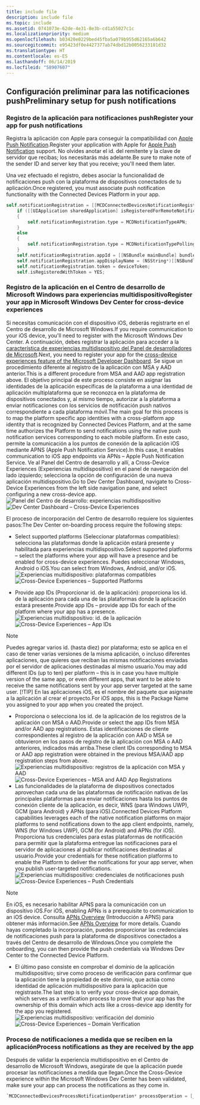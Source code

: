 ```yaml
---
title: include file
description: include file
ms.topic: include
ms.assetid: 0741073e-62de-4e31-8e3b-cd1a55027c1c
ms.localizationpriority: medium
ms.openlocfilehash: b03420e0229bed45fba5a079b955d62165a6b642
ms.sourcegitcommit: e95423df0e4427377ab74dbd12b0056233181d32
ms.translationtype: HT
ms.contentlocale: es-ES
ms.lasthandoff: 06/14/2019
ms.locfileid: "58907607"
---
```

## <a name="preliminary-setup-for-push-notifications"></a><span data-ttu-id="72968-103">Configuración preliminar para las notificaciones push</span><span class="sxs-lookup"><span data-stu-id="72968-103">Preliminary setup for push notifications</span></span>

### <a name="register-your-app-for-push-notifications"></a><span data-ttu-id="72968-104">Registro de la aplicación para notificaciones push</span><span class="sxs-lookup"><span data-stu-id="72968-104">Register your app for push notifications</span></span>

<span data-ttu-id="72968-105">Registra la aplicación con Apple para conseguir la compatibilidad con [Apple Push Notification](https://developer.apple.com/notifications/).</span><span class="sxs-lookup"><span data-stu-id="72968-105">Register your application with Apple for [Apple Push Notification](https://developer.apple.com/notifications/) support.</span></span> <span data-ttu-id="72968-106">No olvides anotar el id. del remitente y la clave de servidor que recibas; los necesitarás más adelante.</span><span class="sxs-lookup"><span data-stu-id="72968-106">Be sure to make note of the sender ID and server key that you receive; you'll need them later.</span></span> 

<span data-ttu-id="72968-107">Una vez efectuado el registro, debes asociar la funcionalidad de notificaciones push con la plataforma de dispositivos conectados de tu aplicación.</span><span class="sxs-lookup"><span data-stu-id="72968-107">Once registered, you must associate push notification functionality with the Connected Devices Platform in your app.</span></span>

```ObjectiveC
self.notificationRegistration = [[MCDConnectedDevicesNotificationRegistration alloc] init];
    if ([[UIApplication sharedApplication] isRegisteredForRemoteNotifications])
    {
        self.notificationRegistration.type = MCDNotificationTypeAPN;
    }
    else
    {
        self.notificationRegistration.type = MCDNotificationTypePolling;
    }
    self.notificationRegistration.appId = [[NSBundle mainBundle] bundleIdentifier];
    self.notificationRegistration.appDisplayName = (NSString*)[[NSBundle mainBundle] objectForInfoDictionaryKey:@"CFBundleDisplayName"];
    self.notificationRegistration.token = deviceToken;
    self.isRegisteredWithToken = YES;
```

### <a name="register-your-app-in-microsoft-windows-dev-center-for-cross-device-experiences"></a><span data-ttu-id="72968-108">Registro de la aplicación en el Centro de desarrollo de Microsoft Windows para experiencias multidispositivo</span><span class="sxs-lookup"><span data-stu-id="72968-108">Register your app in Microsoft Windows Dev Center for cross-device experiences</span></span>
<span data-ttu-id="72968-109">Si necesitas comunicación con el dispositivo iOS, deberás registrarte en el Centro de desarrollo de Microsoft Windows.</span><span class="sxs-lookup"><span data-stu-id="72968-109">If you require communication to your iOS device, you'll need to register with the Microsoft Windows Dev Center.</span></span>  <span data-ttu-id="72968-110">A continuación, debes registrar la aplicación para acceder a la [característica de experiencias multidispositivo del Panel de desarrolladores de Microsoft](https://developer.microsoft.com/dashboard/crossplatform/web).</span><span class="sxs-lookup"><span data-stu-id="72968-110">Next, you need to register your app for the [cross-device experiences feature of the Microsoft Developer Dashboard](https://developer.microsoft.com/dashboard/crossplatform/web).</span></span> <span data-ttu-id="72968-111">Se sigue un procedimiento diferente al registro de la aplicación con MSA y AAD anterior.</span><span class="sxs-lookup"><span data-stu-id="72968-111">This is a different procedure from MSA and AAD app registration above.</span></span> <span data-ttu-id="72968-112">El objetivo principal de este proceso consiste en asignar las identidades de la aplicación específicas de la plataforma a una identidad de aplicación multiplataforma que se reconozca en la plataforma de dispositivos conectados y, al mismo tiempo, autorizar a la plataforma a enviar notificaciones con los servicios de notificación push nativos correspondiente a cada plataforma móvil.</span><span class="sxs-lookup"><span data-stu-id="72968-112">The main goal for this process is to map the platform specific app identities with a cross-platform app identity that is recognized by Connected Devices Platform, and at the same time authorizes the Platform to send notifications using the native push notification services corresponding to each mobile platform.</span></span> <span data-ttu-id="72968-113">En este caso, permite la comunicación a los puntos de conexión de la aplicación iOS mediante APNS (Apple Push Notification Service).</span><span class="sxs-lookup"><span data-stu-id="72968-113">In this case, it enables communication to iOS app endpoints via APNs – Apple Push Notification Service.</span></span> <span data-ttu-id="72968-114">Ve al Panel del Centro de desarrollo y allí, a Cross-Device Experiences (Experiencias multidispositivo) en el panel de navegación del lado izquierdo; selecciona la opción de configuración de una nueva aplicación multidispositivo.</span><span class="sxs-lookup"><span data-stu-id="72968-114">Go to Dev Center Dashboard, navigate to Cross-Device Experiences from the left side navigation pane, and select configuring a new cross-device app.</span></span>
<span data-ttu-id="72968-115">![Panel del Centro de desarrollo: experiencias multidispositivo](../../notifications/media/dev_center_portal/dev_center_portal_1_overview.png)</span><span class="sxs-lookup"><span data-stu-id="72968-115">![Dev Center Dashboard – Cross-Device Experiences](../../notifications/media/dev_center_portal/dev_center_portal_1_overview.png)</span></span>

<span data-ttu-id="72968-116">El proceso de incorporación del Centro de desarrollo requiere los siguientes pasos:</span><span class="sxs-lookup"><span data-stu-id="72968-116">The Dev Center on-boarding process require the following steps:</span></span>
* <span data-ttu-id="72968-117">Select supported platforms (Seleccionar plataformas compatibles): selecciona las plataformas donde la aplicación estará presente y habilitada para experiencias multidispositivo.</span><span class="sxs-lookup"><span data-stu-id="72968-117">Select supported platforms – select the platforms where your app will have a presence and be enabled for cross-device experiences.</span></span> <span data-ttu-id="72968-118">Puedes seleccionar Windows, Android o iOS.</span><span class="sxs-lookup"><span data-stu-id="72968-118">You can select from Windows, Android, and/or iOS.</span></span>
<span data-ttu-id="72968-119">![Experiencias multidispositivo: plataformas compatibles](../../notifications/media/dev_center_portal/dev_center_portal_2_supported_platforms.png)</span><span class="sxs-lookup"><span data-stu-id="72968-119">![Cross-Device Experiences – Supported Platforms](../../notifications/media/dev_center_portal/dev_center_portal_2_supported_platforms.png)</span></span>

* <span data-ttu-id="72968-120">Provide app IDs (Proporcionar id. de la aplicación): proporciona los id. de la aplicación para cada una de las plataformas donde la aplicación estará presente.</span><span class="sxs-lookup"><span data-stu-id="72968-120">Provide app IDs – provide app IDs for each of the platform where your app has a presence.</span></span>
<span data-ttu-id="72968-121">![Experiencias multidispositivo: id. de la aplicación](../../notifications/media/dev_center_portal/dev_center_portal_3_app_ids.png)</span><span class="sxs-lookup"><span data-stu-id="72968-121">![Cross-Device Experiences – App IDs](../../notifications/media/dev_center_portal/dev_center_portal_3_app_ids.png)</span></span>
> [!NOTE]
> <span data-ttu-id="72968-122">Puedes agregar varios id. (hasta diez) por plataforma; esto se aplica en el caso de tener varias versiones de la misma aplicación, o incluso diferentes aplicaciones, que quieres que reciban las mismas notificaciones enviadas por el servidor de aplicaciones destinadas al mismo usuario.</span><span class="sxs-lookup"><span data-stu-id="72968-122">You may add different IDs (up to ten) per platform – this is in case you have multiple version of the same app, or even different apps, that want to be able to receive the same notifications sent by your app server targeted at the same user.</span></span> 
> [!TIP] 
> <span data-ttu-id="72968-123">En las aplicaciones iOS, es el nombre del paquete que asignaste a la aplicación al crear el proyecto.</span><span class="sxs-lookup"><span data-stu-id="72968-123">For iOS apps, this is the Package Name you assigned to your app when you created the project.</span></span> 

* <span data-ttu-id="72968-124">Proporciona o selecciona los id. de la aplicación de los registros de la aplicación con MSA o AAD.</span><span class="sxs-lookup"><span data-stu-id="72968-124">Provide or select the app IDs from MSA and/or AAD app registrations.</span></span> <span data-ttu-id="72968-125">Estas identificaciones de cliente correspondientes al registro de la aplicación con AAD o MSA se obtuvieron en los pasos de registro de la aplicación con MSA o AAD anteriores, indicados más arriba.</span><span class="sxs-lookup"><span data-stu-id="72968-125">These client IDs corresponding to MSA or AAD app registration were obtained in the previous MSA/AAD app registration steps from above.</span></span>
<span data-ttu-id="72968-126">![Experiencias multidispositivo: registros de la aplicación con MSA y AAD](../../notifications/media/dev_center_portal/dev_center_portal_4_msa_aad_connections.png)</span><span class="sxs-lookup"><span data-stu-id="72968-126">![Cross-Device Experiences – MSA and AAD App Registrations](../../notifications/media/dev_center_portal/dev_center_portal_4_msa_aad_connections.png)</span></span>
* <span data-ttu-id="72968-127">Las funcionalidades de la plataforma de dispositivos conectados aprovechan cada una de las plataformas de notificación nativas de las principales plataformas para enviar notificaciones hasta los puntos de conexión cliente de la aplicación, es decir, WNS (para Windows UWP), GCM (para Android) y APNs (para iOS).</span><span class="sxs-lookup"><span data-stu-id="72968-127">Connected Devices Platform capabilities leverages each of the native notification platforms on major platforms to send notifications down to the app client endpoints, namely, WNS (for Windows UWP), GCM (for Android) and APNs (for iOS).</span></span> <span data-ttu-id="72968-128">Proporciona tus credenciales para estas plataformas de notificación para permitir que la plataforma entregue las notificaciones para el servidor de aplicaciones al publicar notificaciones destinadas al usuario.</span><span class="sxs-lookup"><span data-stu-id="72968-128">Provide your credentials for these notification platforms to enable the Platform to deliver the notifications for your app server, when you publish user-targeted notifications.</span></span> 
<span data-ttu-id="72968-129">![Experiencias multidispositivo: credenciales de notificaciones push](../../notifications/media/dev_center_portal/dev_center_portal_5_push_credentials.png)</span><span class="sxs-lookup"><span data-stu-id="72968-129">![Cross-Device Experiences – Push Credentials](../../notifications/media/dev_center_portal/dev_center_portal_5_push_credentials.png)</span></span>
> [!NOTE] 
> <span data-ttu-id="72968-130">En iOS, es necesario habilitar APNS para la comunicación con un dispositivo iOS.</span><span class="sxs-lookup"><span data-stu-id="72968-130">For iOS, enabling APNs is a prerequisite to communication to an iOS device.</span></span> <span data-ttu-id="72968-131">Consulta [APNs Overview](https://developer.apple.com/library/archive/documentation/NetworkingInternet/Conceptual/RemoteNotificationsPG/APNSOverview.html#//apple_ref/doc/uid/TP40008194-CH8-SW1) (Introducción a APNS) para obtener más información.</span><span class="sxs-lookup"><span data-stu-id="72968-131">See [APNs Overview](https://developer.apple.com/library/archive/documentation/NetworkingInternet/Conceptual/RemoteNotificationsPG/APNSOverview.html#//apple_ref/doc/uid/TP40008194-CH8-SW1) for more details.</span></span> <span data-ttu-id="72968-132">Cuando hayas completado la incorporación, puedes proporcionar las credenciales de notificaciones push para la plataforma de dispositivos conectados a través del Centro de desarrollo de Windows.</span><span class="sxs-lookup"><span data-stu-id="72968-132">Once you complete the onboarding, you can then provide the push credentials via Windows Dev Center to the Connected Device Platform.</span></span> 
* <span data-ttu-id="72968-133">El último paso consiste en comprobar el dominio de la aplicación multidispositivo; sirve como proceso de verificación para confirmar que la aplicación tiene la propiedad de este dominio, que actúa como identidad de aplicación multidispositivo para la aplicación que registraste.</span><span class="sxs-lookup"><span data-stu-id="72968-133">The last step is to verify your cross-device app domain, which serves as a verification process to prove that your app has the ownership of this domain which acts like a cross-device app identity for the app you registered.</span></span>
<span data-ttu-id="72968-134">![Experiencias multidispositivo: verificación del dominio](../../notifications/media/dev_center_portal/dev_center_portal_6_domain_verification.png)</span><span class="sxs-lookup"><span data-stu-id="72968-134">![Cross-Device Experiences – Domain Verification](../../notifications/media/dev_center_portal/dev_center_portal_6_domain_verification.png)</span></span>

### <a name="process-notifications-as-they-are-received-by-the-app"></a><span data-ttu-id="72968-135">Proceso de notificaciones a medida que se reciben en la aplicación</span><span class="sxs-lookup"><span data-stu-id="72968-135">Process notifications as they are received by the app</span></span>

<span data-ttu-id="72968-136">Después de validar la experiencia multidispositivo en el Centro de desarrollo de Microsoft Windows, asegúrate de que la aplicación puede procesar las notificaciones a medida que llegan.</span><span class="sxs-lookup"><span data-stu-id="72968-136">Once the Cross-Device experience within the Microsoft Windows Dev Center has been validated, make sure your app can process the notifications as they come in.</span></span> 

```ObjectiveC
`MCDConnectedDevicesProcessNotificationOperation* processOperation = [_platformManager.platform processNotification:notificationInfo];`
```